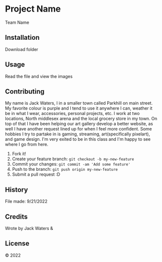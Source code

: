 # Project Name

Team Name

## Installation

Download folder

## Usage

Read the file and view the images

## Contributing

My name is Jack Waters, I in a smaller town called Parkhill on main street. My favorite colour is purple and I tend to use it anywhere I can, weather it be in what I wear, accessories, personal projects, etc. I work at two locations, North middlesex arena and the local grocery store in my town. On top of that I have been helping our art gallery develop a better website, as well I have another request lined up for when I feel more confident. Some hobbies I try to partake in is gaming, streaming, art(specifically pixelart), and game design. I'm very exited to be in this class and I'm happy to see where I go from here.

1. Fork it!
2. Create your feature branch: `git checkout -b my-new-feature`
3. Commit your changes: `git commit -am 'Add some feature'`
4. Push to the branch: `git push origin my-new-feature`
5. Submit a pull request :D

## History

File made: 9/21/2022

## Credits

Wrote by Jack Waters &

## License

© 2022